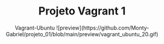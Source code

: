 <div align="center">
  <h1>Projeto Vagrant 1</h1>
Vagrant-Ubuntu
![preview](https://github.com/Monty-Gabriel/projeto_01/blob/main/preview/vagrant_ubuntu_20.gif)
</div>